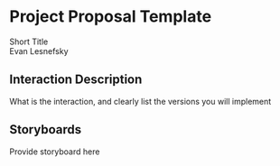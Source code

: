 # Project Proposal Template
Short Title  
Evan Lesnefsky

## Interaction Description
What is the interaction, and clearly list the versions you will implement

## Storyboards
Provide storyboard here